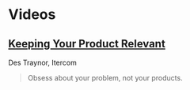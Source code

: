 # Videos

## [Keeping Your Product Relevant](https://www.youtube.com/watch?v=8PT40bNEKtM)

Des Traynor, Itercom

> Obsess about your problem, not your products.

